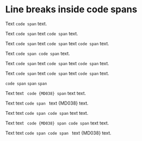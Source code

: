 # Line breaks inside code spans

Text `code
span` text.

Text `code
span` text `code
span` text.

Text `code
span` text `code
span` text `code
span` text.

Text `code
span
code
span` text.

Text `code
span` text `code span`
text `code span` text.

Text `code
span` text `code span` text
`code span` text.

`code
span` `span`
`span`

Text
text ` code {MD038}
span` text
text.

Text
text `code
span ` text {MD038}
text.

Text
text `code
span code
span` text
text.

Text
text ` code {MD038}
span code
span` text
text.

Text
text `code
span code
span ` text {MD038}
text.
